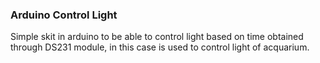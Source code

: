 ### Arduino Control Light

Simple skit in arduino to be able to control light based on time obtained through DS231 module, in this case is used to control light of acquarium.
